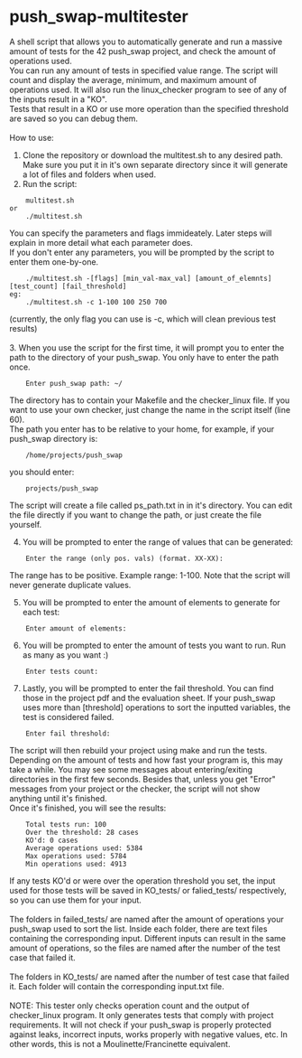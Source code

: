 # push_swap-multitester
A shell script that allows you to automatically generate and run a massive amount of tests for the 42 push_swap project, and check the amount of operations used.\
You can run any amount of tests in specified value range. The script will count and display the average, minimum, and maximum amount of operations used. It will also run the linux_checker program to see of any of the inputs result in a "KO".\
Tests that result in a KO or use more operation than the specified threshold are saved so you can debug them.\
\
How to use:
1. Clone the repository or download the multitest.sh to any desired path. Make sure you put it in it's own separate directory since it will generate a lot of files and folders when used.
2. Run the script:

```
    multitest.sh
or
    ./multitest.sh
```

You can specify the parameters and flags immideately. Later steps will explain in more detail what each parameter does.\
If you don't enter any parameters, you will be prompted by the script to enter them one-by-one.

```
	./multitest.sh -[flags] [min_val-max_val] [amount_of_elemnts] [test_count] [fail_threshold]
eg:
	./multitest.sh -c 1-100 100 250 700
```

(currently, the only flag you can use is -c, which will clean previous test results)\
\
3. When you use the script for the first time, it will prompt you to enter the path to the directory of your push_swap. You only have to enter the path once.
```
    Enter push_swap path: ~/
```
The directory has to contain your Makefile and the checker_linux file. If you want to use your own checker, just change the name in the script itself (line 60).\
The path you enter has to be relative to your home, for example, if your push_swap directory is:

```
    /home/projects/push_swap
```

   you should enter:

```
    projects/push_swap
```

   The script will create a file called ps_path.txt in in it's directory. You can edit the file directly if you want to change the path, or just create the file yourself.

4. You will be prompted to enter the range of values that can be generated: 
```
    Enter the range (only pos. vals) (format. XX-XX):
```
   The range has to be positive. Example range: 1-100. Note that the script will never generate duplicate values.

5. You will be prompted to enter the amount of elements to generate for each test:

```
    Enter amount of elements:
```

6. You will be prompted to enter the amount of tests you want to run. Run as many as you want :)

```
    Enter tests count:
```

7. Lastly, you will be prompted to enter the fail threshold. You can find those in the project pdf and the evaluation sheet. If your push_swap uses more than [threshold] operations to sort the inputted variables, the test is considered failed.

```
    Enter fail threshold:
```

The script will then rebuild your project using make and run the tests. Depending on the amount of tests and how fast your program is, this may take a while. You may see some messages about entering/exiting directories in the first few seconds. Besides that, unless you get "Error" messages from your project or the checker, the script will not show anything until it's finished.\
Once it's finished, you will see the results:

```
	Total tests run: 100
	Over the threshold: 28 cases
	KO'd: 0 cases
	Average operations used: 5384
	Max operations used: 5784
	Min operations used: 4913
```

If any tests KO'd or were over the operation threshold you set, the input used for those tests will be saved in KO_tests/ or falied_tests/ respectively, so you can use them for your input.\
\
The folders in failed_tests/ are named after the amount of operations your push_swap used to sort the list. Inside each folder, there are text files containing the corresponding input. Different inputs can result in the same amount of operations, so the files are named after the number of the test case that failed it.\
\
The folders in KO_tests/ are named after the number of test case that failed it. Each folder will contain the corresponding input.txt file.\
\
NOTE: This tester only checks operation count and the output of checker_linux program. It only generates tests that comply with project requirements. It will not check if your push_swap is properly protected against leaks, incorrect inputs, works properly with negative values, etc. In other words, this is not a Moulinette/Francinette equivalent.
